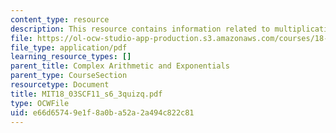 ```yaml
---
content_type: resource
description: This resource contains information related to multiplication by i.
file: https://ol-ocw-studio-app-production.s3.amazonaws.com/courses/18-03sc-differential-equations-fall-2011/e66d65749e1f8a0ba52a2a494c822c81_MIT18_03SCF11_s6_3quizq.pdf
file_type: application/pdf
learning_resource_types: []
parent_title: Complex Arithmetic and Exponentials
parent_type: CourseSection
resourcetype: Document
title: MIT18_03SCF11_s6_3quizq.pdf
type: OCWFile
uid: e66d6574-9e1f-8a0b-a52a-2a494c822c81
---
```

